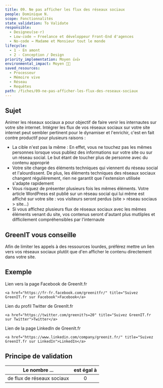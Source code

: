 ```yaml
---
title: 09. Ne pas afficher les flux des réseaux sociaux
people: Dominique N.
scope: Fonctionnalités
state_validation: To Validate
responsible:
  - Designeu(se·r)
  - Low-code → Freelance et développeur Front-End d'agences
  - No-code → Madame et Monsieur tout le monde
lifecycle: 
  - 1 - En amont
  - 2 - Conception / Design
priority_implementation: Moyen 👍👍
environmental_impact: Moyen 🌱🌱
saved_resources: 
  - Processeur
  - Mémoire vive
  - Réseau
  - Requêtes
path: /fiches/09-ne-pas-afficher-les-flux-des-reseaux-sociaux
---
```


## Sujet

Animer les réseaux sociaux a pour objectif de faire venir les internautes sur votre site internet.
Intégrer les flux de vos réseaux sociaux sur votre site internet peut sembler pertinent pour le dynamiser et l'enrichir, c'est en fait contre productif pour plusieurs raisons :

 - La cible n'est pas la même : En effet, vous ne touchez pas les mêmes personnes lorsque vous publiez des informations sur votre site ou sur un  réseau social. Le but étant de toucher plus de personne avec du contenu approprié
 - Votre site charge des éléments techniques qui viennent du réseau social et l'alourdissent. De plus, les éléments techniques des réseaux sociaux changent régulièrement, rien ne garantit que l'extension utilisée s'adapte rapidement
 - Vous risquez de présenter plusieurs fois les mêmes éléments. Votre article WordPress est publié sur un réseau social qui lui même est affiché sur votre site : vos visiteurs seront perdus (site > réseau sociaus > site...)
 - Si vous affichez plusieurs flux de réseaux sociaux avec les mêmes éléments venant du site, vos contenus seront d'autant plus mutliples et difficilement compréhensibles par l'internaute

## GreenIT vous conseille

Afin de limiter les appels à des ressources lourdes, préférez mettre un lien vers vos réseaux sociaux plutôt que d'en afficher le contenu directement dans votre site.

## Exemple

Lien vers la page Facebook de GreenIt.fr

`<a href="https://fr-fr.facebook.com/greenitfr/" title="Suivez GreenIT.fr sur Facebook">Facebook</a>`

Lien du profil Twitter de GreenIt.fr

`<a href="https://twitter.com/greenit?s=20" title="Suivez GreenIT.fr sur Twitter">Twitter</a>`

Lien de la page LinkedIn de GreenIt.fr

`<a href="https://www.linkedin.com/company/greenit.fr/" title="Suivez GreenIT.fr sur LinkedIn">LinkedIn</a>`

## Principe de validation

| Le nombre ... | est égal à |
| ------------- | :---------------------: |
| de flux de réseaux sociaux        |            0            |